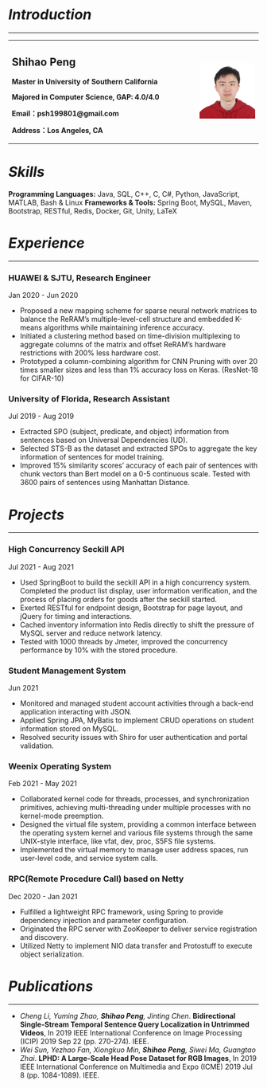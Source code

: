# _Introduction_
***
<table border="0">
  <tr>
    <td width="75%">
      <h2>Shihao Peng</h2>
      <p><b>Master in University of Southern California</b></p>
      <p><b>Majored in Computer Science, GAP: 4.0/4.0</b></p>
      <p><b>Email：psh199801@gmail.com</b></p>
      <p><b>Address：Los Angeles, CA</b></p>
    </td>
    <td width="25%">
      <img src="/1c01276a45d660d7a2e561541f72629.jpg" width="100%">      
    </td>
  </tr>
</table>

# _Skills_

**Programming Languages:** Java, SQL, C++, C, C#, Python, JavaScript, MATLAB, Bash & Linux
**Frameworks & Tools:** Spring Boot, MySQL, Maven, Bootstrap, RESTful, Redis, Docker, Git, Unity, LaTeX

# _Experience_
***
###  **HUAWEI & SJTU**, Research Engineer
Jan 2020 - Jun 2020
* Proposed a new mapping scheme for sparse neural network matrices to balance the ReRAM’s multiple-level-cell structure and embedded K-means algorithms while maintaining inference accuracy.
* Initiated a clustering method based on time-division multiplexing to aggregate columns of the matrix and offset ReRAM’s hardware restrictions with 200% less hardware cost.
* Prototyped a column-combining algorithm for CNN Pruning with over 20 times smaller sizes and less than 1% accuracy
loss on Keras. (ResNet-18 for CIFAR-10)

### **University of Florida**, Research Assistant
Jul 2019 - Aug 2019
* Extracted SPO (subject, predicate, and object) information from sentences based on Universal Dependencies (UD).
* Selected STS-B as the dataset and extracted SPOs to aggregate the key information of sentences for model training.
* Improved 15% similarity scores’ accuracy of each pair of sentences with chunk vectors than Bert model on a 0-5
continuous scale. Tested with 3600 pairs of sentences using Manhattan Distance.

# _Projects_
***
### **High Concurrency Seckill API**
Jul 2021 - Aug 2021
* Used SpringBoot to build the seckill API in a high concurrency system. Completed the product list display, user
information verification, and the process of placing orders for goods after the seckill started.
* Exerted RESTful for endpoint design, Bootstrap for page layout, and jQuery for timing and interactions.
* Cached inventory information into Redis directly to shift the pressure of MySQL server and reduce network latency.
* Tested with 1000 threads by Jmeter, improved the concurrency performance by 10% with the stored procedure.

### **Student Management System**
Jun 2021
* Monitored and managed student account activities through a back-end application interacting with JSON.
* Applied Spring JPA, MyBatis to implement CRUD operations on student information stored on MySQL.
* Resolved security issues with Shiro for user authentication and portal validation.

### **Weenix Operating System**
Feb 2021 - May 2021
* Collaborated kernel code for threads, processes, and synchronization primitives, achieving multi-threading under
multiple processes with no kernel-mode preemption.
* Designed the virtual file system, providing a common interface between the operating system kernel and various
file systems through the same UNIX-style interface, like vfat, dev, proc, S5FS file systems.
* Implemented the virtual memory to manage user address spaces, run user-level code, and service system calls.

### RPC(Remote Procedure Call) based on Netty
Dec 2020 - Jan 2021
* Fulfilled a lightweight RPC framework, using Spring to provide dependency injection and parameter configuration.
* Originated the RPC server with ZooKeeper to deliver service registration and discovery.
* Utilized Netty to implement NIO data transfer and Protostuff to execute object serialization.
# _Publications_
***
* *Cheng Li, Yuming Zhao, **Shihao Peng**, Jinting Chen*. **Bidirectional Single-Stream Temporal Sentence Query Localization in Untrimmed Videos**, In 2019 IEEE International Conference on Image Processing (ICIP) 2019 Sep 22 (pp. 270-274). IEEE.
* *Wei Sun, Yezhao Fan, Xiongkuo Min, **Shihao Peng**, Siwei Ma, Guangtao Zhai*. **LPHD: A Large-Scale Head Pose Dataset for RGB Images**, In 2019 IEEE International Conference on Multimedia and Expo (ICME) 2019 Jul 8 (pp. 1084-1089). IEEE.
